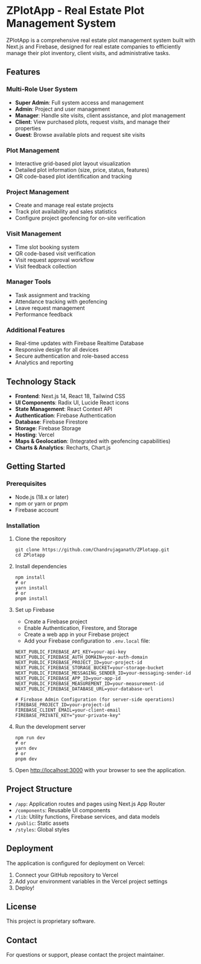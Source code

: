 # ZPlotApp - Real Estate Plot Management System

ZPlotApp is a comprehensive real estate plot management system built with Next.js and Firebase, designed for real estate companies to efficiently manage their plot inventory, client visits, and administrative tasks.

## Features

### Multi-Role User System
- **Super Admin**: Full system access and management
- **Admin**: Project and user management
- **Manager**: Handle site visits, client assistance, and plot management
- **Client**: View purchased plots, request visits, and manage their properties
- **Guest**: Browse available plots and request site visits

### Plot Management
- Interactive grid-based plot layout visualization
- Detailed plot information (size, price, status, features)
- QR code-based plot identification and tracking

### Project Management
- Create and manage real estate projects
- Track plot availability and sales statistics
- Configure project geofencing for on-site verification

### Visit Management
- Time slot booking system
- QR code-based visit verification
- Visit request approval workflow
- Visit feedback collection

### Manager Tools
- Task assignment and tracking
- Attendance tracking with geofencing
- Leave request management
- Performance feedback

### Additional Features
- Real-time updates with Firebase Realtime Database
- Responsive design for all devices
- Secure authentication and role-based access
- Analytics and reporting

## Technology Stack

- **Frontend**: Next.js 14, React 18, Tailwind CSS
- **UI Components**: Radix UI, Lucide React icons
- **State Management**: React Context API
- **Authentication**: Firebase Authentication
- **Database**: Firebase Firestore
- **Storage**: Firebase Storage
- **Hosting**: Vercel
- **Maps & Geolocation**: (Integrated with geofencing capabilities)
- **Charts & Analytics**: Recharts, Chart.js

## Getting Started

### Prerequisites
- Node.js (18.x or later)
- npm or yarn or pnpm
- Firebase account

### Installation

1. Clone the repository
   ```
   git clone https://github.com/Chandrujaganath/ZPlotapp.git
   cd ZPlotapp
   ```

2. Install dependencies
   ```
   npm install
   # or
   yarn install
   # or
   pnpm install
   ```

3. Set up Firebase
   - Create a Firebase project
   - Enable Authentication, Firestore, and Storage
   - Create a web app in your Firebase project
   - Add your Firebase configuration to `.env.local` file:
   ```
   NEXT_PUBLIC_FIREBASE_API_KEY=your-api-key
   NEXT_PUBLIC_FIREBASE_AUTH_DOMAIN=your-auth-domain
   NEXT_PUBLIC_FIREBASE_PROJECT_ID=your-project-id
   NEXT_PUBLIC_FIREBASE_STORAGE_BUCKET=your-storage-bucket
   NEXT_PUBLIC_FIREBASE_MESSAGING_SENDER_ID=your-messaging-sender-id
   NEXT_PUBLIC_FIREBASE_APP_ID=your-app-id
   NEXT_PUBLIC_FIREBASE_MEASUREMENT_ID=your-measurement-id
   NEXT_PUBLIC_FIREBASE_DATABASE_URL=your-database-url
   
   # Firebase Admin Configuration (for server-side operations)
   FIREBASE_PROJECT_ID=your-project-id
   FIREBASE_CLIENT_EMAIL=your-client-email
   FIREBASE_PRIVATE_KEY="your-private-key"
   ```

4. Run the development server
   ```
   npm run dev
   # or
   yarn dev
   # or
   pnpm dev
   ```

5. Open [http://localhost:3000](http://localhost:3000) with your browser to see the application.

## Project Structure

- `/app`: Application routes and pages using Next.js App Router
- `/components`: Reusable UI components
- `/lib`: Utility functions, Firebase services, and data models
- `/public`: Static assets
- `/styles`: Global styles

## Deployment

The application is configured for deployment on Vercel:

1. Connect your GitHub repository to Vercel
2. Add your environment variables in the Vercel project settings
3. Deploy!

## License

This project is proprietary software.

## Contact

For questions or support, please contact the project maintainer.